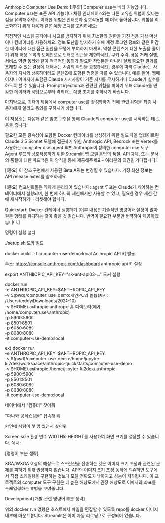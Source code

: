 Anthropic Computer Use Demo
[!주의] Computer use는 베타 기능입니다. Computer use는 표준 API 기능이나 채팅 인터페이스와는 다른 고유한 위험이 있다는 점을 유의해주세요. 이러한 위험은 인터넷과 상호작용할 때 더욱 높아집니다. 위험을 최소화하기 위해 다음과 같은 예방 조치를 고려하세요:

직접적인 시스템 공격이나 사고를 방지하기 위해 최소한의 권한을 가진 전용 가상 머신이나 컨테이너를 사용하세요.
정보 도난을 방지하기 위해 계정 로그인 정보와 같은 민감한 데이터에 대한 접근 권한을 모델에 부여하지 마세요.
악성 콘텐츠에 대한 노출을 줄이기 위해 허용 목록의 도메인으로 인터넷 접근을 제한하세요.
쿠키 수락, 금융 거래 실행, 서비스 약관 동의와 같이 적극적인 동의가 필요한 작업뿐만 아니라 실제 중요한 결과를 초래할 수 있는 결정에 대해서는 사람의 확인을 요청하세요.
경우에 따라 Claude는 사용자의 지시와 상충하더라도 콘텐츠에 포함된 명령을 따를 수 있습니다. 예를 들어, 웹페이지나 이미지에 포함된 Claude 지시사항이 기존 지시를 무시하거나 Claude가 실수를 하도록 할 수 있습니다. Prompt injection과 관련된 위험을 피하기 위해 Claude를 민감한 데이터와 작업으로부터 격리하는 예방 조치를 취하시기 바랍니다.

마지막으로, 귀하의 제품에서 computer use를 활성화하기 전에 관련 위험을 최종 사용자에게 알리고 동의를 구하시기 바랍니다.

이 저장소는 다음과 같은 참조 구현을 통해 Claude의 computer use를 시작하는 데 도움을 줍니다:

필요한 모든 종속성이 포함된 Docker 컨테이너를 생성하기 위한 빌드 파일
업데이트된 Claude 3.5 Sonnet 모델에 접근하기 위한 Anthropic API, Bedrock 또는 Vertex를 사용하는 computer use agent 루프
Anthropic이 정의한 computer use 도구
Agent 루프와 상호작용하기 위한 Streamlit 앱
모델 응답의 품질, API 자체, 또는 문서의 품질에 대한 피드백은 이 양식을 통해 제공해주세요 - 여러분의 의견을 기다립니다!

[!중요] 이 참조 구현에서 사용된 Beta API는 변경될 수 있습니다. 가장 최신 정보는 API release notes를 참조하세요.

[!중요] 컴포넌트들은 약하게 분리되어 있습니다: agent 루프는 Claude가 제어하는 컨테이너에서 실행되며, 한 번에 하나의 세션에서만 사용할 수 있고, 필요한 경우 세션 간에 재시작하거나 리셋해야 합니다.

Quickstart: Docker 컨테이너 실행하기
[이후 내용은 기술적인 명령어와 설정이 많아 원문 형태를 유지하는 것이 좋을 것 같습니다. 번역이 필요한 부분만 번역하여 제공하겠습니다.]

명령어 실행
설치

./setup.sh
도커 빌드

docker build . -t computer-use-demo:local
Anthropic API 키 발급

주소: https://console.anthropic.com/dashboard
anthropic api 키 설정

export ANTHROPIC_API_KEY="sk-ant-api03-..."
도커 실행

docker run \
    -e ANTHROPIC_API_KEY=$ANTHROPIC_API_KEY \
    -v $(pwd)/computer_use_demo:개인PC의 볼륨(예시: /Users/teddy/Downloads/2024-10) \
    -v $HOME/.anthropic:anthropic 홈 디렉토리(예시: /home/computeruse/.anthropic) \
    -p 5900:5900 \
    -p 8501:8501 \
    -p 6080:6080 \
    -p 8080:8080 \
    -it computer-use-demo:local

ex)
docker run \
    -e ANTHROPIC_API_KEY=$ANTHROPIC_API_KEY \
    -v $(pwd)/computer_use_demo:/home/jupyter-ki2dek/workspace/anthropic-quickstarts/computer-use-demo\
    -v $HOME/.anthropic:/home/jupyter-ki2dek/.anthropic\
    -p 5900:5900 \
    -p 8501:8501 \
    -p 6080:6080 \
    -p 8080:8080 \
    -it computer-use-demo:local


네이버에서 "컴퓨터" 찾아줘

"다나와 공식쇼핑몰" 접속해 줘

화면에 사람이 몇 명 있는지 찾아줘

Screen size
환경 변수 WIDTH와 HEIGHT를 사용하여 화면 크기를 설정할 수 있습니다. 예시:

[명령어 부분 생략]

XGA/WXGA 이상의 해상도로 스크린샷을 전송하는 것은 이미지 크기 조정과 관련된 문제를 피하기 위해 권장하지 않습니다. API의 이미지 크기 조정 동작에 의존하면 도구에서 직접 스케일링을 구현하는 것보다 모델 정확도가 낮아지고 성능이 저하됩니다. 이 프로젝트의 computer 도구 구현은 더 높은 해상도에서 권장 해상도로 이미지와 좌표를 스케일링하는 방법을 보여줍니다.

Development
[개발 관련 명령어 부분 생략]

위의 docker run 명령은 호스트에서 파일을 편집할 수 있도록 repo를 docker 이미지 내부에 마운트합니다. Streamlit은 이미 자동 리로딩으로 구성되어 있습니다.